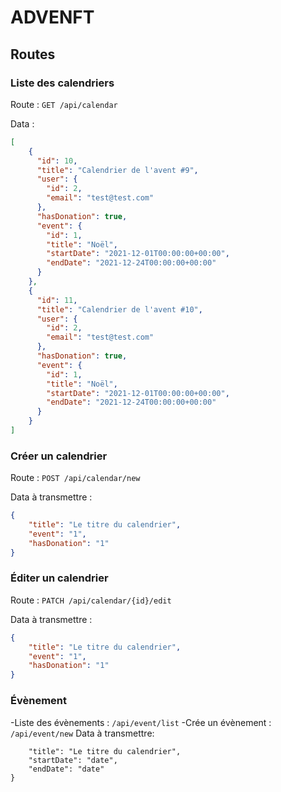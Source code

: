 # ADVENFT

## Routes

### Liste des calendriers

Route : `GET /api/calendar`

Data :

```json
[
    {
      "id": 10,
      "title": "Calendrier de l'avent #9",
      "user": {
        "id": 2,
        "email": "test@test.com"
      },
      "hasDonation": true,
      "event": {
        "id": 1,
        "title": "Noël",
        "startDate": "2021-12-01T00:00:00+00:00",
        "endDate": "2021-12-24T00:00:00+00:00"
      }
    },
    {
      "id": 11,
      "title": "Calendrier de l'avent #10",
      "user": {
        "id": 2,
        "email": "test@test.com"
      },
      "hasDonation": true,
      "event": {
        "id": 1,
        "title": "Noël",
        "startDate": "2021-12-01T00:00:00+00:00",
        "endDate": "2021-12-24T00:00:00+00:00"
      }
    }
]
```

### Créer un calendrier

Route : `POST /api/calendar/new`

Data à transmettre :

```json
{
    "title": "Le titre du calendrier",
    "event": "1",
    "hasDonation": "1"
}
```

### Éditer un calendrier

Route : `PATCH /api/calendar/{id}/edit`

Data à transmettre :

```json
{
    "title": "Le titre du calendrier",
    "event": "1",
    "hasDonation": "1"
}
```

### Évènement

-Liste des évènements : `/api/event/list`
-Crée un évènement : `/api/event/new` 
Data à transmettre:
```json{
    "title": "Le titre du calendrier",
    "startDate": "date",
    "endDate": "date"
}
```

